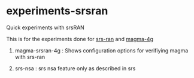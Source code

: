 # experiments-srsran
Quick experiments with srsRAN

This is for the experiments done for [srs-ran](https://github.com/srsRAN/srsRAN) and [magma-4g](https://github.com/magma/magma)

1. magma-srsran-4g : Shows configuration options for verifiying magma with srs-ran

2. srs-nsa : srs nsa feature only as described in srs
